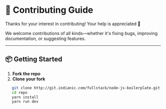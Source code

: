 # 🤝 Contributing Guide

Thanks for your interest in contributing! Your help is appreciated 🙌

We welcome contributions of all kinds—whether it's fixing bugs, improving documentation, or suggesting features.

---

## 📦 Getting Started

1. **Fork the repo**
2. **Clone your fork**

```bash
   git clone http://git.indianic.com/fullstack/node-js-boilerplate.git
   cd repo
   yarn install
   yarn run dev
```
